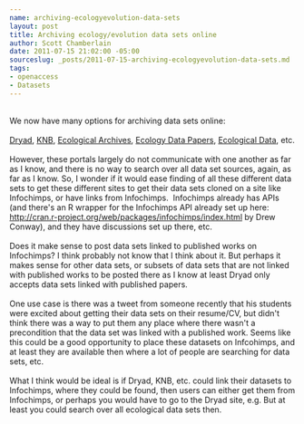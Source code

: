 ```yaml
--- 
name: archiving-ecologyevolution-data-sets
layout: post
title: Archiving ecology/evolution data sets online
author: Scott Chamberlain
date: 2011-07-15 21:02:00 -05:00
sourceslug: _posts/2011-07-15-archiving-ecologyevolution-data-sets.md
tags: 
- openaccess
- Datasets
---
```

<span class="Apple-style-span" style="font-family: Georgia, 'Times New Roman', 'Bitstream Charter', Times, serif; font-size: 13px; line-height: 19px;"></span><br />We now have many options for archiving data sets online:<br /><br /><a data-mce-href="http://datadryad.org/" href="http://datadryad.org/" target="_blank">Dryad</a>,&nbsp;<a data-mce-href="http://knb.ecoinformatics.org/index.jsp" href="http://knb.ecoinformatics.org/index.jsp" target="_blank">KNB</a>,&nbsp;<a data-mce-href="http://www.esapubs.org/archive/" href="http://www.esapubs.org/archive/" target="_blank">Ecological Archives</a>,&nbsp;<a data-mce-href="http://www.esapubs.org/archive/archive_D.htm" href="http://www.esapubs.org/archive/archive_D.htm" target="_blank">Ecology Data Papers</a>,&nbsp;<a data-mce-href="http://ecologicaldata.org/" href="http://ecologicaldata.org/" target="_blank">Ecological Data</a>, etc.<br /><br />However, these portals largely do not communicate with one another as far as I know, and there is no way to search over all data set sources, again, as far as I know. So, I wonder if it would ease finding of all these&nbsp;different data sets to get these different sites to get their data sets cloned on a site like Infochimps, or have links from Infochimps. &nbsp;Infochimps already has APIs (and there's an R wrapper for the Infochimps API already set up here: http://cran.r-project.org/web/packages/infochimps/index.html by Drew Conway), and they have discussions set up there, etc.<br /><br />Does it make sense to post data sets linked to published works on Infochimps? I think probably not know that I think about it. But perhaps it makes sense for other data sets, or subsets of data sets that are not linked with published works to be posted there as I know at least Dryad only accepts data sets linked with published papers.<br /><br />One use case is there was a tweet from someone recently that his students were excited about getting their data sets on their resume/CV, but didn't think there was a way to put them any place where there wasn't a precondition that the data set was linked with a published work. Seems like this&nbsp;could be a good opportunity to place these datasets on Infcohimps, and at least they are available then where a lot of people are searching for data sets, etc.<br /><br />What I think would be ideal is if Dryad, KNB, etc. could link their datasets to Infochimps, where they could be found, then users can either get them from Infochimps, or perhaps you would have to go to the Dryad site, e.g. But at least you could search over all ecological data sets then.
